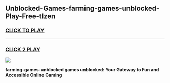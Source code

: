 
## Unblocked-Games-farming-games-unblocked-Play-Free-tlzen
<h3>
<a href="https://premium76.site?title=farming-games-unblocked&ref=21A">CLICK TO PLAY</a></h3>
<hr>

<h3>
<a href="https://premium76.site?title=farming-games-unblocked&ref=21A">CLICK 2 PLAY</a>
  
</h3>

<a href="https://premium76.site?title=farming-games-unblocked&ref=21A"><img src="https://clearcache.store/games.png"></a>


**farming-games-unblocked games unblocked: Your Gateway to Fun and Accessible Online Gaming**
